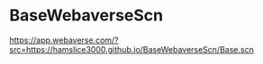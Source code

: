 # BaseWebaverseScn
https://app.webaverse.com/?src=https://hamslice3000.github.io/BaseWebaverseScn/Base.scn
